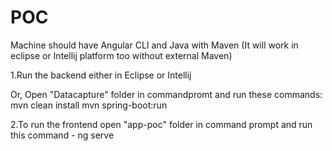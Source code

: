 # POC

Machine should have Angular CLI and Java with Maven (It will work in eclipse or Intellij platform too without external Maven)

1.Run the backend either in Eclipse or Intellij

Or,
Open "Datacapture" folder in commandpromt and run these commands: 
mvn clean install
mvn spring-boot:run

2.To run the frontend open "app-poc" folder in command prompt and run this command - ng serve
